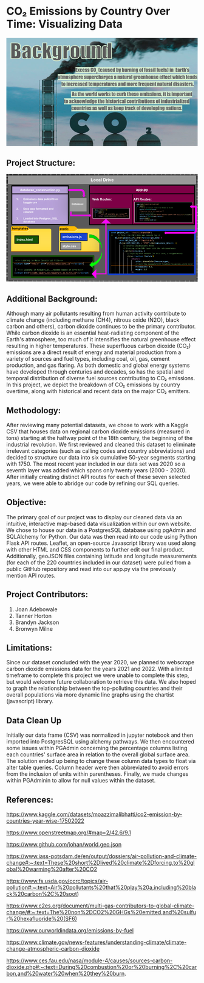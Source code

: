 # CO₂ Emissions by Country Over Time: Visualizing Data

![background_image](Images/background.png)

## Project Structure:
![db_image](Images/db_diagram2.png)

## Additional Background:
Although many air pollutants resulting from human activity contribute to climate change (including methane (CH4), nitrous oxide (N2O), black carbon and others), carbon dioxide continues to be the primary contributor. While carbon dioxide is an essential heat-radiating component of the Earth's atmosphere, too much of it intensifies the natural greenhouse effect resulting in higher temperatures. These superfluous carbon dioxide (CO₂) emissions are a direct result of energy and material production from a variety of sources and fuel types, including coal, oil, gas, cement production, and gas flaring. As both domestic and global energy systems have developed through centuries and decades, so has the spatial and temporal distribution of diverse fuel sources contributing to CO₂ emissions. In this project, we depict the breakdown of CO₂ emissions by country overtime, along with historical and recent data on the major CO₂ emitters.

## Methodology:
After reviewing many potential datasets, we chose to work with a Kaggle CSV that houses data on regional carbon dioxide emissions (measured in tons) starting at the halfway point of the 18th century, the beginning of the industrial revolution. We first reviewed and cleaned this dataset to eliminate irrelevant categories (such as calling codes and country abbreviations) and decided to structure our data into six cumulative 50-year segments starting with 1750. The most recent year included in our data set was 2020 so a seventh layer was added which spans only twenty years (2000 - 2020). After initially creating distinct API routes for each of these seven selected years, we were able to abridge our code by refining our SQL queries.   

## Objective:
The primary goal of our project was to display our cleaned data via an intuitive, interactive map-based data visualization within our own website. We chose to house our data in a PostgresSQL database using pgAdmin and SQLAlchemy for Python. Our data was then read into our code using Python Flask API routes. Leaflet, an open-source Javascript library was used along with other HTML and CSS components to further edit our final product. Additionally, geoJSON files containing latitude and longitude measurements (for each of the 220 countries included in our dataset) were pulled from a public GitHub repository and read into our app.py via the previously mention API routes.  

## Project Contributors:
1. Joan Adebowale
2. Tanner Horton
3. Brandyn Jackson
4. Bronwyn Milne

## Limitations:
Since our dataset concluded with the year 2020, we planned to webscrape carbon dioxide emissions data for the years 2021 and 2022. With a limited timeframe to complete this project we were unable to complete this step, but would welcome future collaboration to retrieve this data. We also hoped to graph the relationship between the top-polluting countries and their overall populations via more dynamic line graphs using the chartist (javascript) library. 

## Data Clean Up
Initially our data frame (CSV) was normalized in jupyter notebook and then imported into PostgresSQL using alchemy pathways. We then encountered some issues within PGAdmin concerning the percentage columns listing each countries' surface area in relation to the overall global surface area. The solution ended up being to change these column data types to float via alter table queries. Column header were then abbreviated to avoid errors from the inclusion of units within parentheses. Finally, we made changes within PGAdminin to allow for null values within the dataset.

## References:

https://www.kaggle.com/datasets/moazzimalibhatti/co2-emission-by-countries-year-wise-17502022

https://www.openstreetmap.org/#map=2/42.6/9.1

https://www.github.com/johan/world.geo.json

https://www.iass-potsdam.de/en/output/dossiers/air-pollution-and-climate-change#:~:text=These%20short%2Dlived%20climate%2Dforcing,to%20global%20warming%20after%20CO2

https://www.fs.usda.gov/ccrc/topics/air-pollution#:~:text=Air%20pollutants%20that%20play%20a,including%20black%20carbon%2C%20soot)

https://www.c2es.org/document/multi-gas-contributors-to-global-climate-change/#:~:text=The%20non%2DCO2%20GHGs%20emitted,and%20sulfur%20hexafluoride%20(SF6)

https://www.ourworldindata.org/emissions-by-fuel

https://www.climate.gov/news-features/understanding-climate/climate-change-atmospheric-carbon-dioxide

https://www.ces.fau.edu/nasa/module-4/causes/sources-carbon-dioxide.php#:~:text=During%20combustion%20or%20burning%2C%20carbon,and%20water%20when%20they%20burn.

